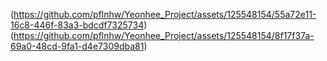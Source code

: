 


(https://github.com/pflnhw/Yeonhee_Project/assets/125548154/55a72e11-16c8-446f-83a3-bdcdf7325734)
(https://github.com/pflnhw/Yeonhee_Project/assets/125548154/8f17f37a-69a0-48cd-9fa1-d4e7309dba81)

